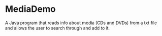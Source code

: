 # MediaDemo

A Java program that reads info about media (CDs and DVDs) from a txt file and allows the user to search through and add to it.
